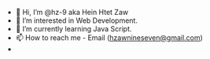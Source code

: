- 👋 Hi, I’m @hz-9 aka Hein Htet Zaw
- 👀 I’m interested in Web Development.
- 🌱 I’m currently learning Java Script.
- 📫 How to reach me - Email (hzawnineseven@gmail.com)
- 

<!---
hz-9/hz-9 is a ✨ special ✨ repository because its `README.md` (this file) appears on your GitHub profile.
You can click the Preview link to take a look at your changes.
--->
